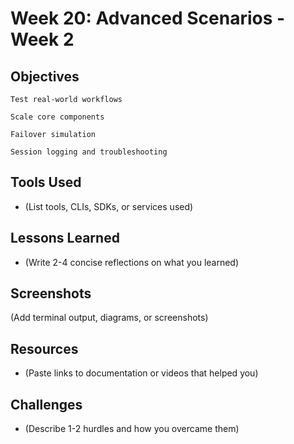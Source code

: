 # Week 20: Advanced Scenarios - Week 2

## Objectives
    Test real-world workflows

    Scale core components

    Failover simulation

    Session logging and troubleshooting

## Tools Used
- (List tools, CLIs, SDKs, or services used)

## Lessons Learned
- (Write 2-4 concise reflections on what you learned)

## Screenshots
(Add terminal output, diagrams, or screenshots)

## Resources
- (Paste links to documentation or videos that helped you)

## Challenges
- (Describe 1-2 hurdles and how you overcame them)
